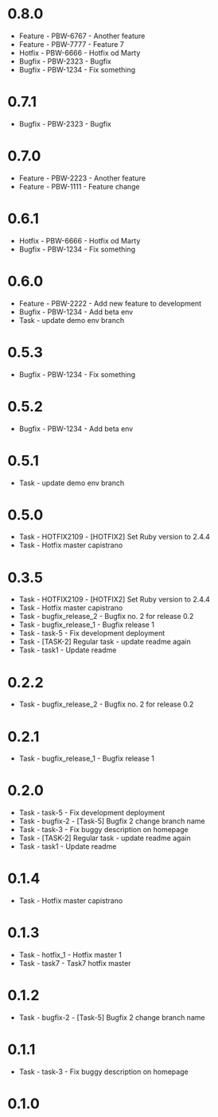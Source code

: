 # 0.8.0
 * Feature - PBW-6767 - Another feature
 * Feature - PBW-7777 - Feature 7
 * Hotfix - PBW-6666 - Hotfix od Marty
 * Bugfix - PBW-2323 - Bugfix
 * Bugfix - PBW-1234 - Fix something

# 0.7.1
 * Bugfix - PBW-2323 - Bugfix

# 0.7.0
 * Feature - PBW-2223 - Another feature
 * Feature - PBW-1111 - Feature change


# 0.6.1
 * Hotfix - PBW-6666 - Hotfix od Marty
 * Bugfix - PBW-1234 - Fix something

# 0.6.0
 * Feature - PBW-2222 - Add new feature to development
 * Bugfix - PBW-1234 - Add beta env
 * Task - update demo env branch

# 0.5.3
 * Bugfix - PBW-1234 - Fix something

# 0.5.2
 * Bugfix - PBW-1234 - Add beta env

# 0.5.1
 * Task - update demo env branch

# 0.5.0
 * Task - HOTFIX2109 - [HOTFIX2] Set Ruby version to 2.4.4
 * Task - Hotfix master capistrano

# 0.3.5
 * Task - HOTFIX2109 - [HOTFIX2] Set Ruby version to 2.4.4
 * Task - Hotfix master capistrano
 * Task - bugfix_release_2 - Bugfix no. 2 for release 0.2
 * Task - bugfix_release_1 - Bugfix release 1
 * Task - task-5 - Fix development deployment
 * Task - [TASK-2] Regular task - update readme again
 * Task - task1 - Update readme

# 0.2.2
 * Task - bugfix_release_2 - Bugfix no. 2 for release 0.2

# 0.2.1
 * Task - bugfix_release_1 - Bugfix release 1

# 0.2.0
 * Task - task-5 - Fix development deployment
 * Task - bugfix-2 - [Task-5] Bugfix 2 change branch name
 * Task - task-3 - Fix buggy description on homepage
 * Task - [TASK-2] Regular task - update readme again
 * Task - task1 - Update readme

# 0.1.4
 * Task - Hotfix master capistrano

# 0.1.3
 * Task - hotfix_1 - Hotfix master 1
 * Task - task7 - Task7 hotfix master

# 0.1.2
 * Task - bugfix-2 - [Task-5] Bugfix 2 change branch name

# 0.1.1
 * Task - task-3 - Fix buggy description on homepage

# 0.1.0
